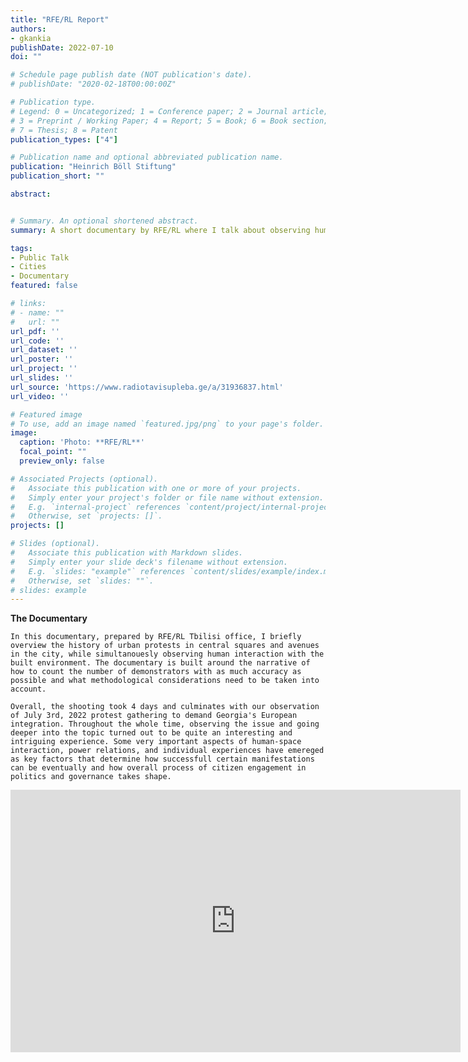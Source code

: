 ```yaml
---
title: "RFE/RL Report"
authors:
- gkankia
publishDate: 2022-07-10 
doi: ""

# Schedule page publish date (NOT publication's date).
# publishDate: "2020-02-18T00:00:00Z"

# Publication type.
# Legend: 0 = Uncategorized; 1 = Conference paper; 2 = Journal article;
# 3 = Preprint / Working Paper; 4 = Report; 5 = Book; 6 = Book section;
# 7 = Thesis; 8 = Patent
publication_types: ["4"]

# Publication name and optional abbreviated publication name.
publication: "Heinrich Böll Stiftung"
publication_short: ""

abstract:


# Summary. An optional shortened abstract.
summary: A short documentary by RFE/RL where I talk about observing human behaviour with the built environment and the methodology to count crowds at large gatherings.

tags:
- Public Talk
- Cities
- Documentary
featured: false

# links:
# - name: ""
#   url: ""
url_pdf: ''
url_code: ''
url_dataset: ''
url_poster: ''
url_project: ''
url_slides: ''
url_source: 'https://www.radiotavisupleba.ge/a/31936837.html'
url_video: ''

# Featured image
# To use, add an image named `featured.jpg/png` to your page's folder. 
image:
  caption: 'Photo: **RFE/RL**'
  focal_point: ""
  preview_only: false

# Associated Projects (optional).
#   Associate this publication with one or more of your projects.
#   Simply enter your project's folder or file name without extension.
#   E.g. `internal-project` references `content/project/internal-project/index.md`.
#   Otherwise, set `projects: []`.
projects: []

# Slides (optional).
#   Associate this publication with Markdown slides.
#   Simply enter your slide deck's filename without extension.
#   E.g. `slides: "example"` references `content/slides/example/index.md`.
#   Otherwise, set `slides: ""`.
# slides: example
---
```

**The Documentary**
<p align="justify">
    
    In this documentary, prepared by RFE/RL Tbilisi office, I briefly overview the history of urban protests in central squares and avenues in the city, while simultanouesly observing human interaction with the built environment. The documentary is built around the narrative of how to count the number of demonstrators with as much accuracy as possible and what methodological considerations need to be taken into account. 

    Overall, the shooting took 4 days and culminates with our observation of July 3rd, 2022 protest gathering to demand Georgia's European integration. Throughout the whole time, observing the issue and going deeper into the topic turned out to be quite an interesting and intriguing experience. Some very important aspects of human-space interaction, power relations, and individual experiences have emereged as key factors that determine how successfull certain manifestations can be eventually and how overall process of citizen engagement in politics and governance takes shape.
</p>

<div>
    <iframe src="https://www.radiotavisupleba.ge/embed/player/0/31936837.html?type=video" frameborder="0" scrolling="no" width="720" height="420" allowfullscreen></iframe>
</div>